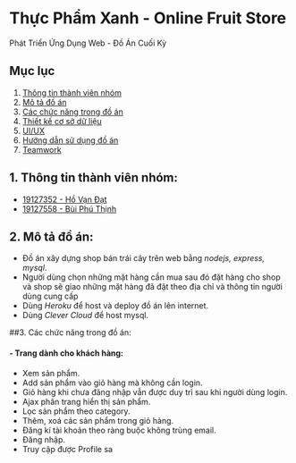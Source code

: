# Thực Phẩm Xanh - Online Fruit Store
Phát Triển Ứng Dụng Web - Đồ Án Cuối Kỳ

## Mục lục
1. [Thông tin thành viên nhóm](#team-member)
2. [Mô tả đồ án](#desc)
3. [Các chức năng trong đồ án](#func)
4. [Thiết kế cơ sở dữ liệu](#db)
5. [UI/UX](#ui/ux)
6. [Hướng dẫn sử dụng đồ án](#guideline)
7. [Teamwork](#teamwork)

## 1. Thông tin thành viên nhóm:
- [19127352 - Hồ Vạn Đạt](https://www.github.com/zen-h01)
- [19127558 - Bùi Phú Thịnh](https://www.github.com/ShaneIsDev)

## 2. Mô tả đồ án:
- Đồ án xây dựng shop bán trái cây trên web bằng *nodejs, express, mysql*.
- Người dùng chọn những mặt hàng cần mua sau đó đặt hàng cho shop và shop sẽ giao những mặt hàng đã đặt theo địa chỉ và thông tin người dùng cung cấp
- Dùng *Heroku* để host và deploy đồ án lên internet.
- Dùng *Clever Cloud* để host mysql.

##3. Các chức năng trong đồ án:
#### - Trang dành cho khách hàng:
- Xem sản phẩm.
- Add sản phẩm vào giỏ hàng mà không cần login.
- Giỏ hàng khi chưa đăng nhập vẫn được duy trì sau khi người dùng login.
- Ajax phân trang hiển thị sản phẩm.
- Lọc sản phẩm theo category.
- Thêm, xoá các sản phẩm trong giỏ hàng.
- Đăng kí tài khoản theo ràng buộc không trùng email.
- Đăng nhập.
- Truy cập được Profile sa

[Thông tin thành viên nhóm]: #team-member

